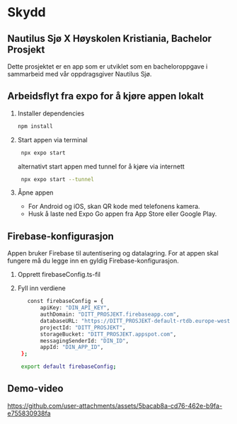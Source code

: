 # Skydd

## Nautilus Sjø X Høyskolen Kristiania, Bachelor Prosjekt

Dette prosjektet er en app som er utviklet som en bacheloroppgave i sammarbeid med vår oppdragsgiver Nautilus Sjø.

## Arbeidsflyt fra expo for å kjøre appen lokalt

1. Installer dependencies

   ```bash
   npm install
   ```

2. Start appen via terminal

   ```bash
    npx expo start
   ```

   alternativt start appen med tunnel for å kjøre via internett

   ```bash
    npx expo start --tunnel
   ```

3. Åpne appen

   - For Android og iOS, skan QR kode med telefonens kamera.
   - Husk å laste ned Expo Go appen fra App Store eller Google Play.
  
## Firebase-konfigurasjon
Appen bruker Firebase til autentisering og datalagring. For at appen skal fungere må du legge inn en gyldig Firebase-konfigurasjon.

1. Opprett firebaseConfig.ts-fil

2. Fyll inn verdiene
   ```bash
	  const firebaseConfig = {
		  apiKey: "DIN_API_KEY",
		  authDomain: "DITT_PROSJEKT.firebaseapp.com",
		  databaseURL: "https://DITT_PROSJEKT-default-rtdb.europe-west1.firebasedatabase.app",
		  projectId: "DITT_PROSJEKT",
		  storageBucket: "DITT_PROSJEKT.appspot.com",
		  messagingSenderId: "DIN_ID",
		  appId: "DIN_APP_ID",
	};

	export default firebaseConfig;
   ```





## Demo-video


https://github.com/user-attachments/assets/5bacab8a-cd76-462e-b9fa-e755830938fa







